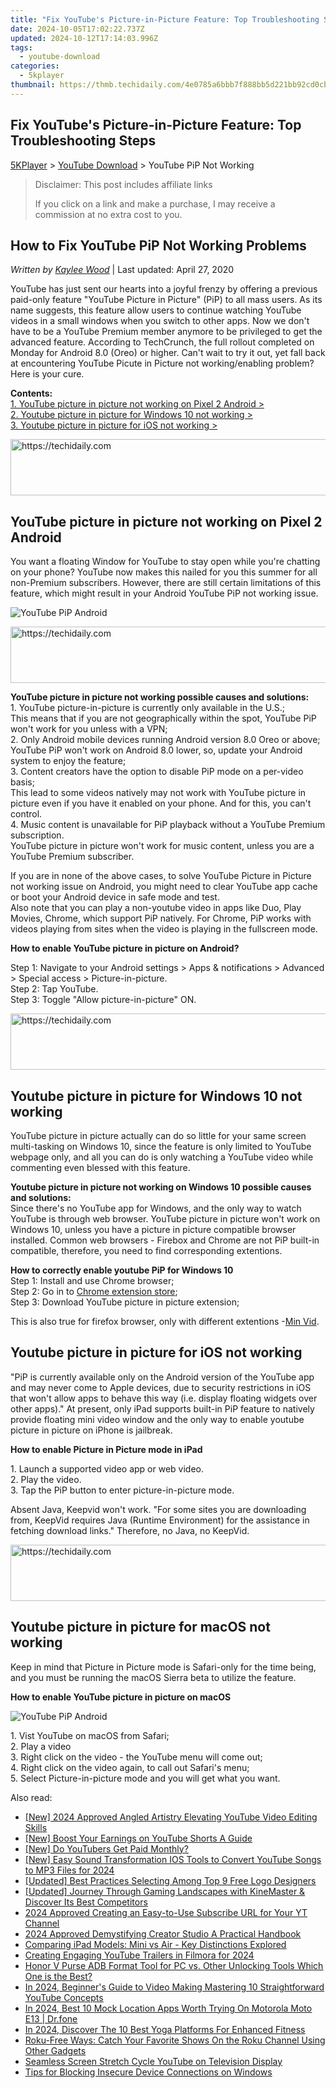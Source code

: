 ```yaml
---
title: "Fix YouTube's Picture-in-Picture Feature: Top Troubleshooting Steps"
date: 2024-10-05T17:02:22.737Z
updated: 2024-10-12T17:14:03.996Z
tags:
  - youtube-download
categories:
  - 5kplayer
thumbnail: https://thmb.techidaily.com/4e0785a6bbb7f888bb5d221bb92cd0cb4855dc6ae8cb9e04372b123059b2f388.jpg
---
```


## Fix YouTube's Picture-in-Picture Feature: Top Troubleshooting Steps

[5KPlayer](https://tools.techidaily.com/5kplayer/products/) \> [YouTube Download](https://tools.techidaily.com/5kplayer/youtube-download/) \> YouTube PiP Not Working

>  Disclaimer: This post includes affiliate links
>
>  If you click on a link and make a purchase, I may receive a commission at no extra cost to you.
>

## How to Fix YouTube PiP Not Working Problems

 _Written by [Kaylee Wood](https://www.quora.com/profile/Amanda-Hu-21)_ | Last updated: April 27, 2020 

YouTube has just sent our hearts into a joyful frenzy by offering a previous paid-only feature "YouTube Picture in Picture" (PiP) to all mass users. As its name suggests, this feature allow users to continue watching YouTube videos in a small windows when you switch to other apps. Now we don't have to be a YouTube Premium member anymore to be privileged to get the advanced feature. According to TechCrunch, the full rollout completed on Monday for Android 8.0 (Oreo) or higher. Can't wait to try it out, yet fall back at encountering YouTube Picute in Picture not working/enabling problem? Here is your cure.

**Contents:**  
[1\. YouTube picture in picture not working on Pixel 2 Android >](https://tools.techidaily.com/5kplayer/youtube-download/)  
[2\. Youtube picture in picture for Windows 10 not working >](https://tools.techidaily.com/5kplayer/youtube-download/)  
[3\. Youtube picture in picture for iOS not working >](https://tools.techidaily.com/5kplayer/youtube-download/)

<!-- affiliate ads begin -->
<a href="https://ephamedtechinc.pxf.io/c/5597632/2137223/26400" target="_top" id="2137223">
  <img src="//a.impactradius-go.com/display-ad/26400-2137223" border="0" alt="https://techidaily.com" width="728" height="90"/>
</a>
<img height="0" width="0" src="https://ephamedtechinc.pxf.io/i/5597632/2137223/26400" style="position:absolute;visibility:hidden;" border="0" />
<!-- affiliate ads end -->

## YouTube picture in picture not working on Pixel 2 Android

You want a floating Window for YouTube to stay open while you're chatting on your phone? YouTube now makes this nailed for you this summer for all non-Premium subscribers. However, there are still certain limitations of this feature, which might result in your Android YouTube PiP not working issue.

![YouTube PiP Android](https://www.5kplayer.com/youtube-download/img/pip-android.jpg)

<!-- affiliate ads begin -->
<a href="https://ephamedtechinc.pxf.io/c/5597632/2137201/26400" target="_top" id="2137201">
  <img src="//a.impactradius-go.com/display-ad/26400-2137201" border="0" alt="https://techidaily.com" width="728" height="90"/>
</a>
<img height="0" width="0" src="https://ephamedtechinc.pxf.io/i/5597632/2137201/26400" style="position:absolute;visibility:hidden;" border="0" />
<!-- affiliate ads end -->

**YouTube picture in picture not working possible causes and solutions:**  
 1\. YouTube picture-in-picture is currently only available in the U.S.;   
 This means that if you are not geographically within the spot, YouTube PiP won't work for you unless with a VPN;  
 2\. Only Android mobile devices running Android version 8.0 Oreo or above;  
 YouTube PiP won't work on Android 8.0 lower, so, update your Android system to enjoy the feature;  
 3\. Content creators have the option to disable PiP mode on a per-video basis;  
 This lead to some videos natively may not work with YouTube picture in picture even if you have it enabled on your phone. And for this, you can't control.   
 4\. Music content is unavailable for PiP playback without a YouTube Premium subscription.  
 YouTube picture in picture won't work for music content, unless you are a YouTube Premium subscriber.

If you are in none of the above cases, to solve YouTube Picture in Picture not working issue on Android, you might need to clear YouTube app cache or boot your Android device in safe mode and test.  
 Also note that you can play a non-youtube video in apps like Duo, Play Movies, Chrome, which support PiP natively. For Chrome, PiP works with videos playing from sites when the video is playing in the fullscreen mode.

**How to enable YouTube picture in picture on Android?**

Step 1: Navigate to your Android settings > Apps & notifications > Advanced > Special access > Picture-in-picture.  
Step 2: Tap YouTube.  
Step 3: Toggle "Allow picture-in-picture" ON.

<!-- affiliate ads begin -->
<a href="https://appsumo.8odi.net/c/5597632/2094419/7443" target="_top" id="2094419">
  <img src="//a.impactradius-go.com/display-ad/7443-2094419" border="0" alt="https://techidaily.com" width="728" height="90"/>
</a>
<img height="0" width="0" src="https://appsumo.8odi.net/i/5597632/2094419/7443" style="position:absolute;visibility:hidden;" border="0" />
<!-- affiliate ads end -->

## Youtube picture in picture for Windows 10 not working

YouTube picture in picture actually can do so little for your same screen multi-tasking on Windows 10, since the feature is only limited to YouTube webpage only, and all you can do is only watching a YouTube video while commenting even blessed with this feature. 

**Youtube picture in picture not working on Windows 10 possible causes and solutions:**   
 Since there's no YouTube app for Windows, and the only way to watch YouTube is through web browser. YouTube picture in picture won't work on Windows 10, unless you have a picture in picture compatible browser installed. Common web browsers - Firebox and Chrome are not PiP built-in compatible, therefore, you need to find corresponding extentions.

**How to correctly enable youtube PiP for Windows 10**  
 Step 1: Install and use Chrome browser;  
 Step 2: Go in to [Chrome extension store](https://chrome.google.com/webstore/category/extensions);  
 Step 3: Download YouTube picture in picture extension;

This is also true for firefox browser, only with different extentions -[Min Vid](https://testpilot.firefox.com/experiments/min-vid/). 

## Youtube picture in picture for iOS not working

"PiP is currently available only on the Android version of the YouTube app and may never come to Apple devices, due to security restrictions in iOS that won't allow apps to behave this way (i.e. display floating widgets over other apps)." At present, only iPad supports built-in PiP feature to natively provide floating mini video window and the only way to enable youtube picture in picture on iPhone is jailbreak. 

**How to enable Picture in Picture mode in iPad**

1\. Launch a supported video app or web video.  
2\. Play the video.  
3\. Tap the PiP button to enter picture-in-picture mode.

Absent Java, Keepvid won't work. "For some sites you are downloading from, KeepVid requires Java (Runtime Environment) for the assistance in fetching download links." Therefore, no Java, no KeepVid. 

<!-- affiliate ads begin -->
<a href="https://ephamedtechinc.pxf.io/c/5597632/2137203/26400" target="_top" id="2137203">
  <img src="//a.impactradius-go.com/display-ad/26400-2137203" border="0" alt="https://techidaily.com" width="728" height="90"/>
</a>
<img height="0" width="0" src="https://ephamedtechinc.pxf.io/i/5597632/2137203/26400" style="position:absolute;visibility:hidden;" border="0" />
<!-- affiliate ads end -->

## Youtube picture in picture for macOS not working

Keep in mind that Picture in Picture mode is Safari-only for the time being, and you must be running the macOS Sierra beta to utilize the feature. 

**How to enable YouTube picture in picture on macOS**

![YouTube PiP Android](https://www.5kplayer.com/youtube-download/img/pip-macos.jpg)

1\. Vist YouTube on macOS from Safari;  
2\. Play a video   
3\. Right click on the video - the YouTube menu will come out;  
4\. Right click on the video again, to call out Safari's menu;  
5\. Select Picture-in-picture mode and you will get what you want.

<ins class="adsbygoogle"
     style="display:block"
     data-ad-format="autorelaxed"
     data-ad-client="ca-pub-7571918770474297"
     data-ad-slot="1223367746"></ins>

<ins class="adsbygoogle"
     style="display:block"
     data-ad-client="ca-pub-7571918770474297"
     data-ad-slot="8358498916"
     data-ad-format="auto"
     data-full-width-responsive="true"></ins>

<span class="atpl-alsoreadstyle">Also read:</span>
<div><ul>
<li><a href="https://youtube-webster.techidaily.com/024-approved-angled-artistry-elevating-youtube-video-editing-skills/"><u>[New] 2024 Approved Angled Artistry Elevating YouTube Video Editing Skills</u></a></li>
<li><a href="https://youtube-video-recordings.techidaily.com/new-boost-your-earnings-on-youtube-shorts-a-guide/"><u>[New] Boost Your Earnings on YouTube Shorts A Guide</u></a></li>
<li><a href="https://youtube-video-recordings.techidaily.com/new-do-youtubers-get-paid-monthly/"><u>[New] Do YouTubers Get Paid Monthly?</u></a></li>
<li><a href="https://facebook-video-footage.techidaily.com/new-easy-sound-transformation-ios-tools-to-convert-youtube-songs-to-mp3-files-for-2024/"><u>[New] Easy Sound Transformation IOS Tools to Convert YouTube Songs to MP3 Files for 2024</u></a></li>
<li><a href="https://youtube-video-recordings.techidaily.com/updated-best-practices-selecting-among-top-9-free-logo-designers/"><u>[Updated] Best Practices Selecting Among Top 9 Free Logo Designers</u></a></li>
<li><a href="https://extra-support.techidaily.com/updated-journey-through-gaming-landscapes-with-kinemaster-and-discover-its-best-competitors/"><u>[Updated] Journey Through Gaming Landscapes with KineMaster & Discover Its Best Competitors</u></a></li>
<li><a href="https://youtube-video-recordings.techidaily.com/2024-approved-creating-an-easy-to-use-subscribe-url-for-your-yt-channel/"><u>2024 Approved Creating an Easy-to-Use Subscribe URL for Your YT Channel</u></a></li>
<li><a href="https://youtube-video-recordings.techidaily.com/2024-approved-demystifying-creator-studio-a-practical-handbook/"><u>2024 Approved Demystifying Creator Studio A Practical Handbook</u></a></li>
<li><a href="https://tech-renaissance.techidaily.com/comparing-ipad-models-mini-vs-air-key-distinctions-explored/"><u>Comparing iPad Models: Mini vs Air - Key Distinctions Explored</u></a></li>
<li><a href="https://youtube-sure.techidaily.com/ing-engaging-youtube-trailers-in-filmora-for-2024/"><u>Creating Engaging YouTube Trailers in Filmora for 2024</u></a></li>
<li><a href="https://bypass-frp.techidaily.com/honor-v-purse-adb-format-tool-for-pc-vs-other-unlocking-tools-which-one-is-the-best-by-drfone-android/"><u>Honor V Purse ADB Format Tool for PC vs. Other Unlocking Tools Which One is the Best?</u></a></li>
<li><a href="https://youtube-video-recordings.techidaily.com/in-2024-beginners-guide-to-video-making-mastering-10-straightforward-youtube-concepts/"><u>In 2024, Beginner's Guide to Video Making Mastering 10 Straightforward YouTube Concepts</u></a></li>
<li><a href="https://fake-location.techidaily.com/in-2024-best-10-mock-location-apps-worth-trying-on-motorola-moto-e13-drfone-by-drfone-virtual-android/"><u>In 2024, Best 10 Mock Location Apps Worth Trying On Motorola Moto E13 | Dr.fone</u></a></li>
<li><a href="https://youtube-video-recordings.techidaily.com/in-2024-discover-the-10-best-yoga-platforms-for-enhanced-fitness/"><u>In 2024, Discover The 10 Best Yoga Platforms For Enhanced Fitness</u></a></li>
<li><a href="https://tech-renaissance.techidaily.com/roku-free-ways-catch-your-favorite-shows-on-the-roku-channel-using-other-gadgets/"><u>Roku-Free Ways: Catch Your Favorite Shows On the Roku Channel Using Other Gadgets</u></a></li>
<li><a href="https://youtube-video-recordings.techidaily.com/seamless-screen-stretch-cycle-youtube-on-television-display/"><u>Seamless Screen Stretch Cycle YouTube on Television Display</u></a></li>
<li><a href="https://win11-tips.techidaily.com/tips-for-blocking-insecure-device-connections-on-windows/"><u>Tips for Blocking Insecure Device Connections on Windows</u></a></li>
</ul></div>

